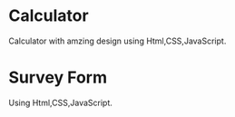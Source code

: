 # Calculator
Calculator with amzing design using Html,CSS,JavaScript.
# Survey Form
Using Html,CSS,JavaScript.
